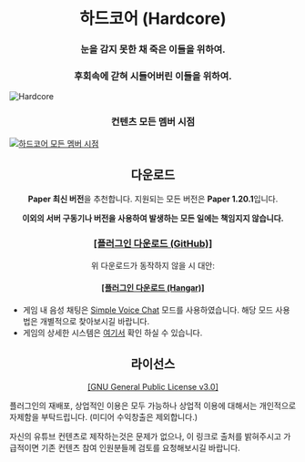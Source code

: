<h1 align="center">하드코어 (Hardcore)</h1>

<h3 align="center">눈을 감지 못한 채 죽은 이들을 위하여.</h3>

<h3 align="center">후회속에 갇혀 시들어버린 이들을 위하여.</h3>

![Hardcore](https://github.com/Komtents/hardcore/assets/66590929/34d9bee3-4185-4ea8-a674-26dbe9eafeb4)

<h3 align="center">컨텐츠 모든 멤버 시점</h3>

[![하드코어 모든 멤버 시점](https://i.ytimg.com/vi/t3K3iXz-NYY/maxresdefault.jpg)](https://www.youtube.com/playlist?list=PLSPcsedfnZmRGABA7lLcYa7gUmx-zKbk-)

<h2 align="center">다운로드</h2>

<p align="center"><b>Paper 최신 버전</b>을 추천합니다. 지원되는 모든 버전은 <b>Paper 1.20.1</b>입니다.</p>

<b><p align="center">이외의 서버 구동기나 버전을 사용하여 발생하는 모든 일에는 책임지지 않습니다.</p></b>

<h3 align="center"><a href="https://github.com/Komtents/hardcore/releases/latest/download/hardcore.jar" target="_blank">[플러그인 다운로드 (GitHub)]</a></h3>

<p align="center">위 다운로드가 동작하지 않을 시 대안:</p>

<h4 align="center"><a href="https://hangar.papermc.io/Komtents">[플러그인 다운로드 (Hangar)]</a></h4>

- 게임 내 음성 채팅은 [Simple Voice Chat](https://www.curseforge.com/minecraft/mc-mods/simple-voice-chat) 모드를 사용하였습니다. 해당 모드 사용법은 개별적으로 찾아보시길 바랍니다.
- 게임의 상세한 시스템은 [여기서](./docs/GAMEINFO.md) 확인 하실 수 있습니다.

<h2 align="center">라이선스</h2>

<p align="center"><a href="https://github.com/Komtents/hardcore/blob/master/LICENSE.md">[GNU General Public License v3.0]</a></p>

플러그인의 재배포, 상업적인 이용은 모두 가능하나 상업적 이용에 대해서는 개인적으로 자제함을 부탁드립니다. (미디어 수익창출은 제외합니다.)

자신의 유튜브 컨텐츠로 제작하는것은 문제가 없으나, 이 링크로 출처를 밝혀주시고 가급적이면 기존 컨텐츠 참여 인원분들께 검토를 요청해보시길 바랍니다.
